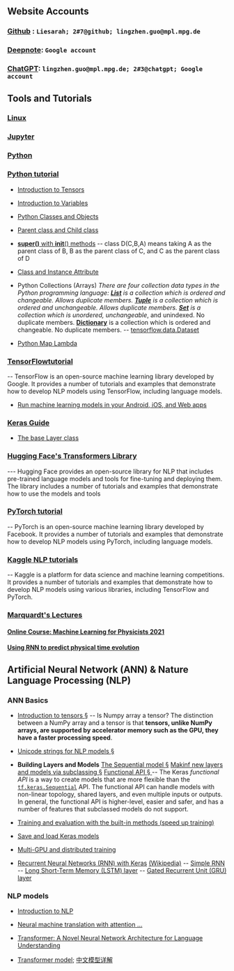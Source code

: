 
## Website Accounts

### [Github](https://github.com) :  `Liesarah; 2#7@github; lingzhen.guo@mpl.mpg.de`

### [Deepnote](https://deepnote.com/dashboard): `Google account`

### [ChatGPT](https://chat.openai.com/chat):   `lingzhen.guo@mpl.mpg.de; 2#3@chatgpt; Google account`

## Tools and Tutorials

### [Linux](https://www.runoob.com/linux/linux-command-manual.html)

### [Jupyter](https://jupyter.org/)

### [Python](https://www.python.org)


### [Python  tutorial](https://www.w3schools.com/python/default.asp)

- [Introduction to Tensors](https://www.tensorflow.org/guide/tensor)
- [Introduction to Variables](https://www.tensorflow.org/guide/variable)
- [Python  Classes and Objects](https://www.w3schools.com/python/python_classes.asp)
- [Parent class and Child class](https://www.w3schools.com/python/python_inheritance.asp)
- [**super()** with __init__() methods](https://www.i2tutorials.com/python-super-with-__init__-methods/)
-- class D(C,B,A) means taking A as the parent class of B, B as the parent class of C, and C as the parent class of D
- [Class and Instance Attribute](https://www.freecodecamp.org/news/python-attributes-class-and-instance-attribute-examples/)
-  Python Collections (Arrays)
*There are four collection data types in the Python programming language:
**[List](https://www.w3schools.com/python/python_lists.asp)**  is a collection which is ordered and changeable. Allows duplicate members.
 **[Tuple](https://www.w3schools.com/python/python_tuples.asp)**  is a collection which is ordered and unchangeable. Allows duplicate members.
 **[Set](https://www.w3schools.com/python/python_sets.asp)**  is a collection which is unordered, unchangeable*, and unindexed. No duplicate members.
 **[Dictionary](https://www.w3schools.com/python/python_dictionaries.asp)**  is a collection which is ordered and changeable. No duplicate members.
-- [tensorflow.data.Dataset](https://www.tensorflow.org/api_docs/python/tf/data/Dataset)

- [Python Map Lambda](https://cs.stanford.edu/people/nick/py/python-map-lambda.html)

### [TensorFlowtutorial](https://www.tensorflow.org)
-- TensorFlow is an open-source machine learning library developed by Google. It provides a number of tutorials and examples that demonstrate how to develop NLP models using TensorFlow, including language models.
- [Run machine learning models in your Android, iOS, and Web apps](https://developers.google.com/learn/topics/on-device-ml)

### [Keras Guide](https://keras.io)
- [The base Layer class](https://keras.io/api/layers/base_layer/)

### [Hugging Face's Transformers Library](https://huggingface.co/docs/transformers/index)

--- Hugging Face provides an open-source library for NLP that includes pre-trained language models and tools for fine-tuning and deploying them. The library includes a number of tutorials and examples that demonstrate how to use the models and tools


### [PyTorch tutorial](https://pytorch.org/tutorials/)
-- PyTorch is an open-source machine learning library developed by Facebook. It provides a number of tutorials and examples that demonstrate how to develop NLP models using PyTorch, including language models.

### [Kaggle NLP tutorials](https://www.kaggle.com/learn-guide/natural-language-processing)
-- Kaggle is a platform for data science and machine learning competitions. It provides a number of tutorials and examples that demonstrate how to develop NLP models using various libraries, including TensorFlow and PyTorch.

### [Marquardt's Lectures](https://machine-learning-for-physicists.org)

#### [ Online Course: Machine Learning for Physicists 2021](https://pad.gwdg.de/s/Machine_Learning_For_Physicists_2021)
#### [Using RNN to predict physical time evolution](https://github.com/FlorianMarquardt/machine-learning-for-physicists/blob/master/07_homework_LSTM_prediction.ipynb)

## Artificial Neural Network (ANN) & Nature Language Processing (NLP)

### ANN Basics
- [Introduction to tensors §](https://colab.research.google.com/github/tensorflow/docs/blob/master/site/en/guide/tensor.ipynb#scrollTo=qFdPvlXBOdUN)
-- Is Numpy array a tensor? 
The distinction between a NumPy array and a tensor is that  **tensors, unlike NumPy arrays, are supported by accelerator memory such as the GPU, they have a faster processing speed**.

- [Unicode strings for NLP models §](https://www.tensorflow.org/text/guide/unicode)

- **Building  Layers and Models**
 [The Sequential model §](https://www.tensorflow.org/guide/keras/sequential_model)
 [Makinf new  layers and models via subclassing §](https://www.tensorflow.org/guide/keras/custom_layers_and_models)
 [Functional API § ](https://www.tensorflow.org/guide/keras/functional/)
-- The Keras _functional API_ is a way to create models that are more flexible than the [`tf.keras.Sequential`](https://www.tensorflow.org/api_docs/python/tf/keras/Sequential) API. The functional API can handle models with non-linear topology, shared layers, and even multiple inputs or outputs. In general, the functional API is higher-level, easier and safer, and has a number of features that subclassed models do not support.

- [Training and evaluation with the built-in methods (speed up training)](https://www.tensorflow.org/guide/keras/train_and_evaluate/)

- [Save and load Keras models](https://www.tensorflow.org/guide/keras/save_and_serialize/)

- [Multi-GPU and distributed training](https://keras.io/guides/distributed_training/)

- [Recurrent Neural Networks (RNN) with Keras](https://www.tensorflow.org/guide/keras/rnn)
 [(Wikipedia)](https://en.wikipedia.org/wiki/Recurrent_neural_network)
-- [Simple RNN](https://www.tensorflow.org/api_docs/python/tf/keras/layers/SimpleRNN)
-- [Long Short-Term Memory (LSTM) layer](https://www.tensorflow.org/api_docs/python/tf/keras/layers/LSTM)
-- [Gated Recurrent Unit (GRU) layer](https://www.tensorflow.org/api_docs/python/tf/keras/layers/GRU)

### NLP models
- [Introduction to NLP](https://www.deeplearning.ai/resources/natural-language-processing/)

-  [Neural machine translation with attention ...](https://www.tensorflow.org/text/tutorials/nmt_with_attention)

- [Transformer: A Novel Neural Network Architecture for Language Understanding](https://ai.googleblog.com/2017/08/transformer-novel-neural-network.html)

-  [Transformer model](https://www.tensorflow.org/text/tutorials/transformer); [中文模型详解](https://www.jianshu.com/p/9b87b945151e)


<!--stackedit_data:
eyJoaXN0b3J5IjpbLTE5MDEzMTEzNjJdfQ==
-->